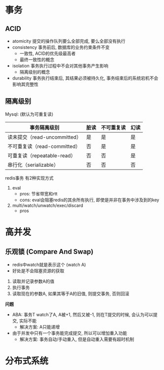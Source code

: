 

# 事务

## ACID 
- atomicity 提交的操作队列要么全部完成, 要么全部没有执行
- consistency 事务前后, 数据库的业务约束条件不变
    - 一致性, ACID的优先级最高者
    - 最终一致性的概念
- isolation 事务执行过程中不会对其他事务产生影响 
    - 隔离级别的概念
- durability 事务执行结束后, 其结果必须被持久化, 事务结束后的系统宕机不会影响其完整性

## 隔离级别

Mysql: (默认为可重复读)

| 事务隔离级别  |	脏读    |	不可重复读  |	幻读    |
|---    |---    |---    |---    |
|读未提交（read-uncommitted）|	是|	是|	是|
|不可重复读（read-committed）|	否|	是|	是|
|可重复读（repeatable-read）|	否|	否|	是|
|串行化（serializable）|	否|	否|	否|


redis事务
有2种实现方式

1. eval
    - pros: 节省带宽和rtt
    - cons: eval会阻塞redis的其余所有执行, 即使是并非在事务中涉及到的key
2. multi/watch/unwatch/exec/discard
    - pros


# 高并发

## 乐观锁 (Compare And Swap)

- redis中watch就是表示这个 (watch A)
- 好处是不会阻塞资源的获取

1. 读取并记录参数A的值
2. 执行事务
3. 读取现在的参数A, 如果其等于A的旧值, 则提交事务, 否则回滚

**问题**

- ABA: 事务T watch了A, A被+1, 然后又被-1, 则在T提交的时候, 会认为可以提交, 实际不能
    - 解决方案: A只能递增
- 由于并发中只有一个事务能完成提交, 所以可以增加重入功能
    - 解决方案: 事务自动/手动重入, 但是自动重入需要有超时机制


# 分布式系统
